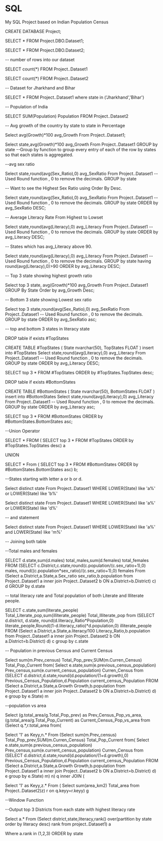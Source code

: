 # SQL
My SQL Project based on Indian Population Census

CREATE DATABASE Project;

SELECT * FROM Project.DBO.Dataset1;

SELECT * FROM Project.DBO.Dataset2;

-- number of rows into our dataset

SELECT count(*) FROM Project..Dataset1

SELECT count(*) FROM Project..Dataset2

-- Dataset for Jharkhand and Bihar

SELECT * FROM Project..Dataset1 where state in ('Jharkhand','Bihar')

-- Population of India

SELECT SUM(Population) Population FROM Project..Dataset2

-- Avg growth of the country by state to state in Percentage

Select avg(Growth)*100 avg_Growth From Project..Dataset1;

Select state,avg(Growth)*100 avg_Growth From Project..Dataset1
GROUP by state --Group by function to group every entry of each of the row by states so that each states is aggregated.

--avg sex ratio

Select state,round(avg(Sex_Ratio),0) avg_SexRatio From Project..Dataset1 -- Used Round function , 0 to remove the decimals.
GROUP by state

-- Want to see the Highest Sex Ratio using Order By Desc.

Select state,round(avg(Sex_Ratio),0) avg_SexRatio From Project..Dataset1 -- Used Round function , 0 to remove the decimals.
GROUP by state
ORDER by avg_SexRatio DESC;

-- Average Literacy Rate From Highest to Lowset

Select state,round(avg(Literacy),0) avg_Literacy From Project..Dataset1 -- Used Round function , 0 to remove the decimals.
GROUP by state
ORDER by avg_Literacy DESC;

-- States which has avg_Literacy above 90.

Select state,round(avg(Literacy),0) avg_Literacy From Project..Dataset1 -- Used Round function , 0 to remove the decimals.
GROUP by state having round(avg(Literacy),0)>90
ORDER by avg_Literacy DESC;

-- Top 3 state showing highest growth ratio

Select top 3 state, avg(Growth)*100 avg_Growth From Project..Dataset1 GROUP By State Order by avg_Growth Desc;

-- Bottom 3 state showing Lowest sex ratio

Select top 3 state,round(avg(Sex_Ratio),0) avg_SexRatio From Project..Dataset1 -- Used Round function , 0 to remove the decimals.
GROUP by state
ORDER by avg_SexRatio asc;

-- top and bottom 3 states in literacy state

DROP table if exists #TopStates

CREATE TABLE #TopStates
( State nvarchar(50),
  TopStates FLOAT
)
insert into #TopStates
Select state,round(avg(Literacy),0) avg_Literacy From Project..Dataset1 -- Used Round function , 0 to remove the decimals.
GROUP by state
ORDER by avg_Literacy DESC;

SELECT top 3 * FROM #TopStates  ORDER by #TopStates.TopStates desc;

DROP table if exists #BottomStates

CREATE TABLE #BottomStates
( State nvarchar(50),
  BottomStates FLOAT
)
insert into #BottomStates
Select state,round(avg(Literacy),0) avg_Literacy From Project..Dataset1 -- Used Round function , 0 to remove the decimals.
GROUP by state
ORDER by avg_Literacy asc;

SELECT top 3 * FROM #BottomStates ORDER by #BottomStates.BottomStates asc;

--Union Operator

SELECT * FROM (
SELECT top 3 * FROM #TopStates  ORDER by #TopStates.TopStates desc) a

UNION

SELECT * From (
SELECT top 3 * FROM #BottomStates ORDER by #BottomStates.BottomStates asc) b;

--States starting with letter a or b or d.

Select distinct state From Project..Dataset1
WHERE LOWER(State) like 'a%'
or LOWER(State) like 'b%'

Select distinct state From Project..Dataset1
WHERE LOWER(State) like 'a%'
or LOWER(State) like 'd%'

-- and statement

Select distinct state From Project..Dataset1
WHERE LOWER(State) like 'a%'
and LOWER(State) like 'm%'

-- Joining both table

--Total males and females

SELECT d.state,sum(d.males) total_males,sum(d.females) total_females FROM
(SELECT c.District,c.state,round(c.population/(c.sex_ratio+1),0) males, round((c.population*sex_ratio)/(c.sex_ratio+1),0) females From
(Select a.District,a.State,a.Sex_ratio sex_ratio,b.population from Project..Dataset1 a inner join Project..Dataset2 b ON a.District=b.District) c) d
GROUP by d.state

-- total literacy rate and Total population of both Literate and Illiterate people.

SELECT c.state,sum(literate_people) Total_Literate_pop,sum(illiterate_people) Total_Illiterate_pop from
(SELECT d.district, d.state, round(d.literacy_Ratio*Population,0) literate_people,Round((1-d.literacy_ratio)*d.population,0) illiterate_people FROM
(Select a.District,a.State,a.literacy/100 Literacy_Ratio,b.population from Project..Dataset1 a inner join Project..Dataset2 b ON a.District=b.District) d) c 
group by c.state 

-- Population  in previous Census and Current Census

Select sum(m.Prev_census) Total_Pop_prev,SUM(m.Curren_Census) Total_Pop_Current from(
Select e.state,sum(e.previous_census_population) Prev_census,sum(e.current_census_population) Curren_Census from
(SELECT d.district,d.state,round(d.population/(1+d.growth),0) Previous_Census_Population,d.Population current_census_Population FROM
(Select a.District,a.State,a.Growth Growth,b.population from Project..Dataset1 a inner join Project..Dataset2 b ON a.District=b.District) d) e 
group by e.State) m

--population vs area

Select (g.total_area/g.Total_Pop_prev) as Prev_Census_Pop_vs_area, (g.total_area/g.Total_Pop_Current) as Current_Census_Pop_vs_area from
(Select q.*,r.total_area from(

Select '1' as Keyy,n.* From
(Select sum(m.Prev_census) Total_Pop_prev,SUM(m.Curren_Census) Total_Pop_Current from(
Select e.state,sum(e.previous_census_population) Prev_census,sum(e.current_census_population) Curren_Census from
(SELECT d.district,d.state,round(d.population/(1+d.growth),0) Previous_Census_Population,d.Population current_census_Population FROM
(Select a.District,a.State,a.Growth Growth,b.population from Project..Dataset1 a inner join Project..Dataset2 b ON a.District=b.District) d) e 
group by e.State) m) n) q inner JOIN (

Select '1' as Keyy,z.* From (
Select sum(area_km2) Total_area from Project..Dataset2)z) r on q.keyy=r.keyy) g

--Window Function

--Output top 3 Districts from each state with highest literacy rate


Select a.* From
(Select district,state,literacy,rank() over(partition by state order by literacy desc) rank from project..Dataset1) a

Where a.rank in (1,2,3) ORDER by state

